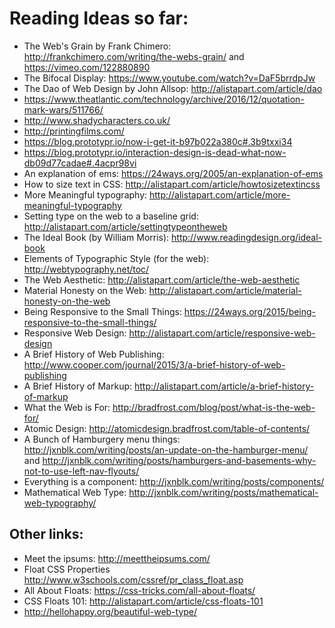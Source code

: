 # Reading Ideas so far:

- The Web's Grain by Frank Chimero: <http://frankchimero.com/writing/the-webs-grain/> and <https://vimeo.com/122880890>
- The Bifocal Display: <https://www.youtube.com/watch?v=DaF5brrdpJw>
- The Dao of Web Design by John Allsop: <http://alistapart.com/article/dao>
- <https://www.theatlantic.com/technology/archive/2016/12/quotation-mark-wars/511766/>
- <http://www.shadycharacters.co.uk/>
- <http://printingfilms.com/>
- <https://blog.prototypr.io/now-i-get-it-b97b022a380c#.3b9txxi34>
- <https://blog.prototypr.io/interaction-design-is-dead-what-now-db09d77cadae#.4acpr98vi>
- An explanation of ems: <https://24ways.org/2005/an-explanation-of-ems>
- How to size text in CSS: <http://alistapart.com/article/howtosizetextincss>
- More Meaningful typography: <http://alistapart.com/article/more-meaningful-typography>
- Setting type on the web to a baseline grid: <http://alistapart.com/article/settingtypeontheweb>
- The Ideal Book (by William Morris): <http://www.readingdesign.org/ideal-book>
- Elements of Typographic Style (for the web): <http://webtypography.net/toc/>
- The Web Aesthetic: <http://alistapart.com/article/the-web-aesthetic>
- Material Honesty on the Web: <http://alistapart.com/article/material-honesty-on-the-web>
- Being Responsive to the Small Things: <https://24ways.org/2015/being-responsive-to-the-small-things/>
- Responsive Web Design: <http://alistapart.com/article/responsive-web-design>
- A Brief History of Web Publishing: <http://www.cooper.com/journal/2015/3/a-brief-history-of-web-publishing>
- A Brief History of Markup: <http://alistapart.com/article/a-brief-history-of-markup>
- What the Web is For: <http://bradfrost.com/blog/post/what-is-the-web-for/>
- Atomic Design: <http://atomicdesign.bradfrost.com/table-of-contents/>
- A Bunch of Hamburgery menu things: <http://jxnblk.com/writing/posts/an-update-on-the-hamburger-menu/> and <http://jxnblk.com/writing/posts/hamburgers-and-basements-why-not-to-use-left-nav-flyouts/>
- Everything is a component: <http://jxnblk.com/writing/posts/components/>
- Mathematical Web Type: <http://jxnblk.com/writing/posts/mathematical-web-typography/>

## Other links:

- Meet the ipsums: <http://meettheipsums.com/>
- Float CSS Properties <http://www.w3schools.com/cssref/pr_class_float.asp>
- All About Floats: <https://css-tricks.com/all-about-floats/>
- CSS Floats 101: <http://alistapart.com/article/css-floats-101>
- <http://hellohappy.org/beautiful-web-type/>
